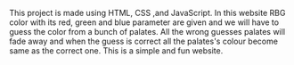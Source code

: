 This project is made using HTML, CSS ,and JavaScript. In this website RBG color with its red, green and blue parameter are given and we will have to guess the color from a bunch of palates. All the wrong guesses palates will fade away and when the guess is correct all the palates's colour become same as the correct one. This is a simple and fun website.
